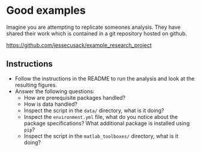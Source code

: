 # Good examples

Imagine you are attempting to replicate someones analysis. They have shared their work which is contained in a git repository hosted on github.

https://github.com/jessecusack/example_research_project

## Instructions

* Follow the instructions in the README to run the analysis and look at the resulting figures.
* Answer the following questions:
  * How are prerequisite packages handled?
  * How is data handled?
  * Inspect the script in the `data/` directory, what is it doing?
  * Inspect the `environment.yml` file, what do you notice about the package specifications? What additional package is installed using `pip`?
  * Inspect the script in the `matlab_toolboxes/` directory, what is it doing?
